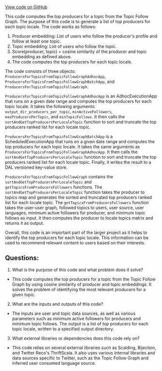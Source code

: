 [View code on GitHub](https://github.com/misbahsy/the-algorithm/src/scala/com/twitter/simclusters_v2/scalding/topic_recommendations/ProducersForTopicsFromTopicFollowGraph.scala)

This code computes the top producers for a topic from the Topic Follow Graph. The purpose of this code is to generate a list of top producers for each topic locale. The code works as follows:

1. Producer embedding: List of users who follow the producer's profile and follow at least one topic.
2. Topic embedding: List of users who follow the topic.
3. Score(producer, topic) = cosine similarity of the producer and topic embedding as defined above.
4. The code computes the top producers for each topic locale.

The code consists of three objects: `ProducersForTopicsFromTopicFollowGraphAdhocApp`, `ProducersForTopicsFromTopicFollowGraphBatchApp`, and `ProducersForTopicsFromTopicFollowGraph`. 

`ProducersForTopicsFromTopicFollowGraphAdhocApp` is an AdhocExecutionApp that runs on a given date range and computes the top producers for each topic locale. It takes the following arguments: `output_dir_producers_per_topic`, `minActiveFollowers`, `maxProducersPerTopic`, and `minTopicFollows`. It then calls the `sortAndGetTopProducersPerLocaleTopic` function to sort and truncate the top producers ranked list for each locale topic.

`ProducersForTopicsFromTopicFollowGraphBatchApp` is a ScheduledExecutionApp that runs on a given date range and computes the top producers for each topic locale. It takes the same arguments as `ProducersForTopicsFromTopicFollowGraphAdhocApp`. It then calls the `sortAndGetTopProducersPerLocaleTopic` function to sort and truncate the top producers ranked list for each locale topic. Finally, it writes the result to a DAL versioned key-value store.

`ProducersForTopicsFromTopicFollowGraph` contains the `sortAndGetTopProducersPerLocaleTopic` and `getTopicsFromProducersFollowers` functions. The `sortAndGetTopProducersPerLocaleTopic` function takes the producer to topics map and generates the sorted and truncated top producers ranked list for each locale topic. The `getTopicsFromProducersFollowers` function takes the user-user graph, followed topics to users, user source, user languages, minimum active followers for producer, and minimum topic follows as input. It then computes the producer to locale topics matrix and returns it as output.

Overall, this code is an important part of the larger project as it helps to identify the top producers for each topic locale. This information can be used to recommend relevant content to users based on their interests.
## Questions: 
 1. What is the purpose of this code and what problem does it solve?
- This code computes the top producers for a topic from the Topic Follow Graph by using cosine similarity of producer and topic embeddings. It solves the problem of identifying the most relevant producers for a given topic.

2. What are the inputs and outputs of this code?
- The inputs are user and topic data sources, as well as various parameters such as minimum active followers for producers and minimum topic follows. The output is a list of top producers for each topic locale, written to a specified output directory.

3. What external libraries or dependencies does this code rely on?
- This code relies on several external libraries such as Scalding, Bijection, and Twitter Reco's ThriftScala. It also uses various internal libraries and data sources specific to Twitter, such as the Topic Follow Graph and inferred user consumed language source.